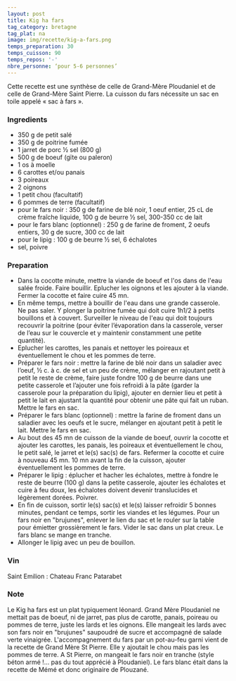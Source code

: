```yaml
---
layout: post
title: Kig ha fars
tag_category: bretagne
tag_plat: na
image: img/recette/kig-a-fars.png
temps_preparation: 30
temps_cuisson: 90
temps_repos: '-'
nbre_personne: ‘pour 5-6 personnes’
---
```

Cette recette est une synthèse de celle de Grand-Mère Ploudaniel et de celle de Grand-Mère Saint Pierre. La cuisson du fars nécessite un sac en toile appelé « sac à fars ».

### Ingredients
* 350 g de petit salé
* 350 g de poitrine fumée
* 1 jarret de porc ½ sel (800 g)
* 500 g de boeuf (gïte ou paleron)
* 1 os à moelle
* 6 carottes et/ou panais
* 3 poireaux
* 2 oignons
* 1 petit chou (facultatif)
* 6 pommes de terre (facultatif)
* pour le fars noir : 350 g de farine de blé noir, 1 oeuf entier, 25 cL de crème fraîche liquide, 100 g de beurre ½ sel, 300-350 cc de lait 
* pour le fars blanc (optionnel) : 250 g de farine de froment, 2 oeufs entiers, 30 g de sucre, 300 cc de lait
* pour le lipig : 100 g de beurre ½ sel, 6 échalotes 
* sel, poivre

### Preparation
* Dans la cocotte minute, mettre la viande de boeuf et l'os dans de l'eau salée froide. Faire bouillir. Eplucher les oignons et les ajouter à la viande. Fermer la cocotte et faire cuire 45 mn.
* En même temps, mettre à bouillir de l'eau dans une grande casserole. Ne pas saler. Y plonger la poitrine fumée qui doit cuire 1h1/2 à petits bouillons et à couvert. Surveiller le niveau de l'eau qui doit toujours recouvrir la poitrine (pour éviter l’évaporation dans la casserole, verser de l’eau sur le couvercle et y maintenir constamment une petite quantité).
* Eplucher les carottes, les panais et nettoyer les poireaux et éventuellement le chou et les pommes de terre.
* Préparer le fars noir : mettre la farine de blé noir dans un saladier avec l’oeuf, ½ c. à c. de sel et un peu de crème, mélanger en rajoutant petit à petit le reste de crème, faire juste fondre 100 g de beurre dans une petite casserole et l’ajouter une fois refroidi à la pâte (garder la casserole pour la préparation du lipig), ajouter en dernier lieu et petit à petit le lait en ajustant la quantité pour obtenir une pâte qui fait un ruban. Mettre le fars en sac.
* Préparer le fars blanc (optionnel) : mettre la farine de froment dans un saladier avec les oeufs et le sucre, mélanger en ajoutant petit à petit le lait. Mettre le fars en sac.
* Au bout des 45 mn de cuisson de la viande de boeuf, ouvrir la cocotte et ajouter les carottes, les panais, les poireaux et éventuellement le chou, le petit salé, le jarret et le(s) sac(s) de fars. Refermer la cocotte et cuire à nouveau 45 mn. 10 mn avant la fin de la cuisson, ajouter éventuellement les pommes de terre.
* Préparer le lipig : éplucher et hacher les échalotes, mettre à fondre le reste de beurre (100 g) dans la petite casserole, ajouter les échalotes et cuire à feu doux, les échalotes doivent devenir translucides et légèrement dorées. Poivrer.
* En fin de cuisson, sortir le(s) sac(s) et le(s) laisser refroidir 5 bonnes minutes, pendant ce temps, sortir les viandes et les légumes. Pour un fars noir en "brujunes", enlever le lien du sac et le rouler sur la table pour émietter grossièrement le fars. Vider le sac dans un plat creux. Le fars blanc se mange en tranche.
* Allonger le lipig avec un peu de bouillon.   

### Vin
Saint Emilion : Chateau Franc Patarabet

### Note
Le Kig ha fars est un plat typiquement léonard. Grand Mère Ploudaniel ne mettait pas de boeuf, ni de jarret, pas plus de carotte, panais, poireau ou pommes de terre, juste les lards et les oignons. Elle mangeait les lards avec son fars noir en "brujunes" saupoudré de sucre et accompagné de salade verte vinaigrée. L'accompagnement du fars par un pot-au-feu garni vient de la recette de Grand Mère St Pierre. Elle y ajoutait le chou mais pas les pommes de terre. A St Pierre, on mangeait le fars noir en tranche (style béton armé !… pas du tout apprécié à Ploudaniel). Le fars blanc était dans la recette de Mémé et donc originaire de Plouzané. 